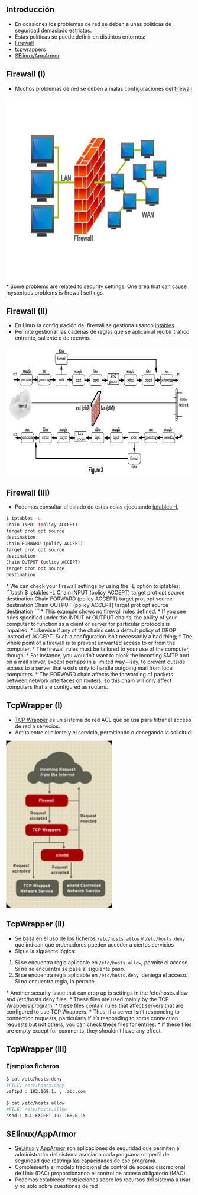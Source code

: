 ##  Introducción

* En ocasiones los problemas de red se deben a unas políticas de seguridad demasiado estrictas.
* Estas políticas se puede definir en distintos entornos:
 * [Firewall](#/6/2)
 * [tcpwrappers](#/6/5)
 * [SElinux/AppArmor](#/6/8)



## Firewall (I)

* Muchos problemas de red se deben a malas configuraciones del [firewall](http://es.wikipedia.org/wiki/Cortafuegos_%28inform%C3%A1tica%29)

<a class="fancybox" href="img/firewall.png" data-fancybox-group="gallery" title="Firewall">
	<img height="500px" src="img/firewall.png" alt="Firewall">
</a>

<aside class="notes">
* Some problems are related to security settings. One area that can cause mysterious problems is firewall settings.
</aside>



## Firewall (II)

* En Linux la configuración del firewall se gestiona usando [iptables](http://linux.die.net/man/8/iptables)
* Permite gestionar las cadenas de reglas que se aplican al recibir tráfico entrante, saliente o de reenvio.

<a class="fancybox" href="img/iptables.png" data-fancybox-group="gallery" title="Volumenes físicos">
	<img height="350px" src="img/iptables.png" alt="Volumenes físicos">
</a>



## Firewall (III)

* Podemos consultar el estado de estas colas ejecutando [iptables -L](http://linux.die.net/man/8/iptables)

```bash
$ iptables -L
Chain INPUT (policy ACCEPT)
target prot opt source
destination
Chain FORWARD (policy ACCEPT)
target prot opt source
destination
Chain OUTPUT (policy ACCEPT)
target prot opt source
destination
```

<aside class="notes">
* We can check your firewall settings by using the -L option to iptables:
```bash
$ iptables -L
Chain INPUT (policy ACCEPT)
target prot opt source
destination
Chain FORWARD (policy ACCEPT)
target prot opt source
destination
Chain OUTPUT (policy ACCEPT)
target prot opt source
destination
```
* This example shows no firewall rules defined.
* If you see rules specified under the INPUT or OUTPUT chains, the ability of your computer to function as a client or server for particular protocols is impaired.
* Likewise if any of the chains sets a default policy of DROP instead of ACCEPT. Such a configuration isn’t necessarily a bad thing;
* The whole point of a firewall is to prevent unwanted access to or from the computer.
* The firewall rules must be tailored to your use of the computer, though.
* For instance, you wouldn’t want to block the incoming SMTP port on a mail server, except perhaps in a limited way—say, to prevent outside access to a server that exists only to handle outgoing mail from local computers.
* The FORWARD chain affects the forwarding of packets between network interfaces on routers, so this chain will only affect computers that are configured as routers.
</aside>



## TcpWrapper (I)

* [TCP Wrapper](http://es.wikipedia.org/wiki/TCP_Wrapper) es un sistema de red ACL que se usa para filtrar el acceso de red a servicios.
* Actúa entre el cliente y el servicio, permitiendo o denegando la solicitud.

<a class="fancybox" href="img/tcpwrapper.png" data-fancybox-group="gallery" title="TCP_Wrapper">
	<img height="450px" src="img/tcpwrapper.redimensionado50.png" alt="TCP_Wrapper">
</a>



## TcpWrapper (II)

* Se basa en el uso de los ficheros [`/etc/hosts.allow`](http://linux.die.net/man/5/hosts.allow) y [`/etc/hosts.deny`](http://linux.die.net/man/5/hosts.deny) que indican qué ordenadores pueden acceder a ciertos servicios
* Sigue la siguiente lógica:

 1. Si se encuentra regla aplicable en `/etc/hosts.allow`, permite el acceso. Si no se encuentra se pasa al siguiente paso.
 2. Si se encuentra regla aplicable en `/etc/hosts.deny`, deniega el acceso. Si no encuentra regla, lo permite.

<aside class="notes">
* Another security issue that can crop up is settings in the /etc/hosts.allow and /etc/hosts.deny files.
* These files are used mainly by the TCP Wrappers program,
* these files contain rules that affect servers that are configured to use TCP Wrappers.
* Thus, if a server isn’t responding to connection requests, particularly if it’s responding to some connection requests but not others, you can check these files for entries.
* If these files are empty except for comments, they shouldn’t have any effect.
</aside>



## TcpWrapper (III)
### Ejemplos ficheros

```bash
$ cat /etc/hosts.deny
#FILE: /etc/hosts.deny
vsftpd : 192.168.1. , .abc.com
```

```bash
$ cat /etc/hosts.allow
#FILE: /etc/hosts.allow
sshd : ALL EXCEPT 192.168.0.15
```



## SElinux/AppArmor

* [SeLinux](http://www.nsa.gov/research/selinux/index.shtml) y [AppArmor](http://es.wikipedia.org/wiki/AppArmor) son aplicaciones de seguridad que  permiten al administrador del sistema asociar a cada programa un perfil de seguridad que restrinja las capacidades de ese programa.
* Complementa el modelo tradicional de control de acceso discrecional de Unix (DAC) proporcionando el control de acceso obligatorio (MAC).
* Podemos establecer restricciones sobre los recursos del sistema a usar y no solo sobre cuestiones de red

